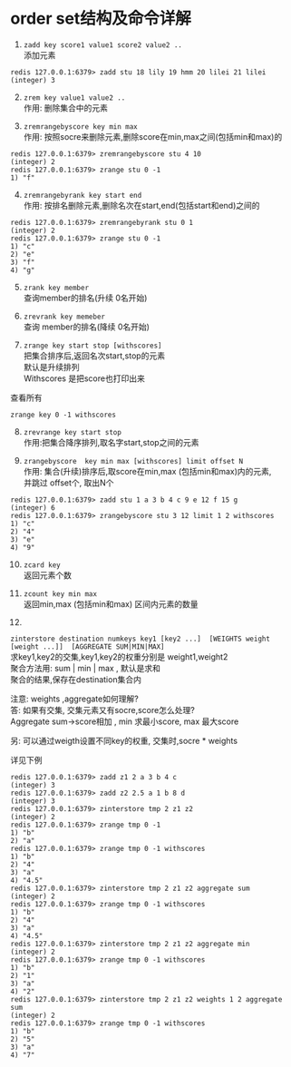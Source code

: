 # order set结构及命令详解


1. `zadd key score1 value1 score2 value2 ..`  
添加元素  

```
redis 127.0.0.1:6379> zadd stu 18 lily 19 hmm 20 lilei 21 lilei
(integer) 3
```

2. `zrem key value1 value2 ..`  
作用: 删除集合中的元素

3. `zremrangebyscore key min max`  
作用: 按照socre来删除元素,删除score在min,max之间(包括min和max)的

```
redis 127.0.0.1:6379> zremrangebyscore stu 4 10
(integer) 2
redis 127.0.0.1:6379> zrange stu 0 -1
1) "f"
```

4. `zremrangebyrank key start end`  
作用: 按排名删除元素,删除名次在start,end(包括start和end)之间的  

```
redis 127.0.0.1:6379> zremrangebyrank stu 0 1
(integer) 2
redis 127.0.0.1:6379> zrange stu 0 -1
1) "c"
2) "e"
3) "f"
4) "g"
```

5. `zrank key member`  
查询member的排名(升续 0名开始)

6. `zrevrank key memeber`  
查询 member的排名(降续 0名开始)

7. `zrange key start stop [withscores]`  
把集合排序后,返回名次start,stop的元素  
默认是升续排列   
Withscores 是把score也打印出来  

查看所有
```
zrange key 0 -1 withscores
```


8. `zrevrange key start stop`  
作用:把集合降序排列,取名字start,stop之间的元素

9. `zrangebyscore  key min max [withscores] limit offset N`  
作用: 集合(升续)排序后,取score在min,max (包括min和max)内的元素,  
并跳过 offset个, 取出N个  

```
redis 127.0.0.1:6379> zadd stu 1 a 3 b 4 c 9 e 12 f 15 g
(integer) 6
redis 127.0.0.1:6379> zrangebyscore stu 3 12 limit 1 2 withscores
1) "c"
2) "4"
3) "e"
4) "9"
```

10. `zcard key`  
返回元素个数

11. `zcount key min max`  
返回min,max (包括min和max) 区间内元素的数量


12. 
`
zinterstore destination numkeys key1 [key2 ...] 
[WEIGHTS weight [weight ...]] 
[AGGREGATE SUM|MIN|MAX]
`  
求key1,key2的交集,key1,key2的权重分别是 weight1,weight2  
聚合方法用: sum | min | max , 默认是求和  
聚合的结果,保存在destination集合内  

注意: weights ,aggregate如何理解?  
答: 如果有交集, 交集元素又有socre,score怎么处理?  
 Aggregate sum->score相加   , min 求最小score, max 最大score  

另: 可以通过weigth设置不同key的权重, 交集时,socre * weights

详见下例
```
redis 127.0.0.1:6379> zadd z1 2 a 3 b 4 c
(integer) 3
redis 127.0.0.1:6379> zadd z2 2.5 a 1 b 8 d
(integer) 3
redis 127.0.0.1:6379> zinterstore tmp 2 z1 z2
(integer) 2
redis 127.0.0.1:6379> zrange tmp 0 -1
1) "b"
2) "a"
redis 127.0.0.1:6379> zrange tmp 0 -1 withscores
1) "b"
2) "4"
3) "a"
4) "4.5"
redis 127.0.0.1:6379> zinterstore tmp 2 z1 z2 aggregate sum
(integer) 2
redis 127.0.0.1:6379> zrange tmp 0 -1 withscores
1) "b"
2) "4"
3) "a"
4) "4.5"
redis 127.0.0.1:6379> zinterstore tmp 2 z1 z2 aggregate min
(integer) 2
redis 127.0.0.1:6379> zrange tmp 0 -1 withscores
1) "b"
2) "1"
3) "a"
4) "2"
redis 127.0.0.1:6379> zinterstore tmp 2 z1 z2 weights 1 2 aggregate sum
(integer) 2
redis 127.0.0.1:6379> zrange tmp 0 -1 withscores
1) "b"
2) "5"
3) "a"
4) "7"
```